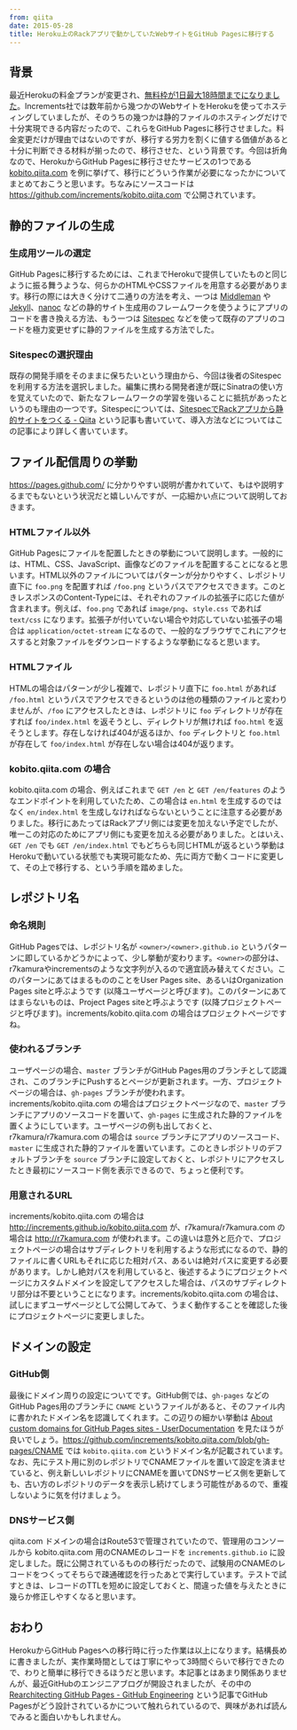```yaml
---
from: qiita
date: 2015-05-28
title: Heroku上のRackアプリで動かしていたWebサイトをGitHub Pagesに移行する
---
```


## 背景
最近Herokuの料金プランが変更され、[無料枠が1日最大18時間までになりました](https://blog.heroku.com/archives/2015/5/7/new-dyno-types-public-beta)。Increments社では数年前から幾つかのWebサイトをHerokuを使ってホスティングしていましたが、そのうちの幾つかは静的ファイルのホスティングだけで十分実現できる内容だったので、これらをGitHub Pagesに移行させました。料金変更だけが理由ではないのですが、移行する労力を割くに値する価値があると十分に判断できる材料が揃ったので、移行させた、という背景です。今回は折角なので、HerokuからGitHub Pagesに移行させたサービスの1つである [kobito.qiita.com](http://kobito.qiita.com/) を例に挙げて、移行にどういう作業が必要になったかについてまとめておこうと思います。ちなみにソースコードは https://github.com/increments/kobito.qiita.com で公開されています。

## 静的ファイルの生成
### 生成用ツールの選定
GitHub Pagesに移行するためには、これまでHerokuで提供していたものと同じように振る舞うような、何らかのHTMLやCSSファイルを用意する必要があります。移行の際には大きく分けて二通りの方法を考え、一つは [Middleman](https://middlemanapp.com/jp/) や [Jekyll](http://jekyllrb.com/)、[nanoc](http://nanoc.ws/) などの静的サイト生成用のフレームワークを使うようにアプリのコードを書き換える方法、もう一つは [Sitespec](https://github.com/r7kamura/sitespec) などを使って既存のアプリのコードを極力変更せずに静的ファイルを生成する方法でした。

### Sitespecの選択理由
既存の開発手順をそのままに保ちたいという理由から、今回は後者のSitespecを利用する方法を選択しました。編集に携わる開発者達が既にSinatraの使い方を覚えていたので、新たなフレームワークの学習を強いることに抵抗があったというのも理由の一つです。Sitespecについては、[SitespecでRackアプリから静的サイトをつくる - Qiita](http://qiita.com/r7kamura/items/42db0490500577ecf2d8) という記事も書いていて、導入方法などについてはこの記事により詳しく書いています。

## ファイル配信周りの挙動
https://pages.github.com/ に分かりやすい説明が書かれていて、もはや説明するまでもないという状況だと嬉しいんですが、一応細かい点について説明しておきます。

### HTMLファイル以外
GitHub Pagesにファイルを配置したときの挙動について説明します。一般的には、HTML、CSS、JavaScript、画像などのファイルを配置することになると思います。HTML以外のファイルについてはパターンが分かりやすく、レポジトリ直下に `foo.png` を配置すれば `/foo.png` というパスでアクセスできます。このときレスポンスのContent-Typeには、それぞれのファイルの拡張子に応じた値が含まれます。例えば、`foo.png` であれば `image/png`、`style.css` であれば `text/css` になります。拡張子が付いていない場合や対応していない拡張子の場合は `application/octet-stream` になるので、一般的なブラウザでこれにアクセスすると対象ファイルをダウンロードするような挙動になると思います。

### HTMLファイル
HTMLの場合はパターンが少し複雑で、レポジトリ直下に `foo.html` があれば `/foo.html` というパスでアクセスできるというのは他の種類のファイルと変わりませんが、`/foo` にアクセスしたときは、レポジトリに `foo` ディレクトリが存在すれば `foo/index.html` を返そうとし、ディレクトリが無ければ `foo.html` を返そうとします。存在しなければ404が返るほか、`foo` ディレクトリと `foo.html` が存在して `foo/index.html` が存在しない場合は404が返ります。

### kobito.qiita.com の場合
kobito.qiita.com の場合、例えばこれまで `GET /en` と `GET /en/features` のようなエンドポイントを利用していたため、この場合は `en.html` を生成するのではなく `en/index.html` を生成しなければならないということに注意する必要がありました。移行にあたってはRackアプリ側には変更を加えない予定でしたが、唯一この対応のためにアプリ側にも変更を加える必要がありました。とはいえ、`GET /en` でも `GET /en/index.html` でもどちらも同じHTMLが返るという挙動はHerokuで動いている状態でも実現可能なため、先に両方で動くコードに変更して、その上で移行する、という手順を踏めました。

## レポジトリ名
### 命名規則
GitHub Pagesでは、レポジトリ名が `<owner>/<owner>.github.io` というパターンに即しているかどうかによって、少し挙動が変わります。`<owner>`の部分は、r7kamuraやincrementsのような文字列が入るので適宜読み替えてください。このパターンにあてはまるもののことをUser Pages site、あるいはOrganization Pages siteと呼ぶようです (以降ユーザページと呼びます)。このパターンにあてはまらないものは、Project Pages siteと呼ぶようです (以降プロジェクトページと呼びます)。increments/kobito.qiita.com の場合はプロジェクトページですね。

### 使われるブランチ
ユーザページの場合、`master` ブランチがGitHub Pages用のブランチとして認識され、このブランチにPushするとページが更新されます。一方、プロジェクトページの場合は、`gh-pages` ブランチが使われます。increments/kobito.qiita.com の場合はプロジェクトページなので、`master` ブランチにアプリのソースコードを置いて、`gh-pages` に生成された静的ファイルを置くようにしています。ユーザページの例も出しておくと、r7kamura/r7kamura.com の場合は `source` ブランチにアプリのソースコード、`master` に生成された静的ファイルを置いています。このときレポジトリのデフォルトブランチを `source` ブランチに設定しておくと、レポジトリにアクセスしたとき最初にソースコード側を表示できるので、ちょっと便利です。

### 用意されるURL
increments/kobito.qiita.com の場合は http://increments.github.io/kobito.qiita.com が、r7kamura/r7kamura.com の場合は http://r7kamura.com が使われます。この違いは意外と厄介で、プロジェクトページの場合はサブディレクトリを利用するような形式になるので、静的ファイルに書くURLもそれに応じた相対パス、あるいは絶対パスに変更する必要があります。しかし絶対パスを利用していると、後述するようにプロジェクトページにカスタムドメインを設定してアクセスした場合は、パスのサブディレクトリ部分は不要ということになります。increments/kobito.qiita.com の場合は、試しにまずユーザページとして公開してみて、うまく動作することを確認した後にプロジェクトページに変更しました。

## ドメインの設定
### GitHub側
最後にドメイン周りの設定についてです。GitHub側では、`gh-pages` などのGitHub Pages用のブランチに `CNAME` というファイルがあると、そのファイル内に書かれたドメイン名を認識してくれます。この辺りの細かい挙動は [About custom domains for GitHub Pages sites - UserDocumentation](https://help.github.com/articles/about-custom-domains-for-github-pages-sites/) を見たほうが良いでしょう。https://github.com/increments/kobito.qiita.com/blob/gh-pages/CNAME では `kobito.qiita.com` というドメイン名が記載されています。なお、先にテスト用に別のレポジトリでCNAMEファイルを置いて設定を済ませていると、例え新しいレポジトリにCNAMEを置いてDNSサービス側を更新しても、古い方のレポジトリのデータを表示し続けてしまう可能性があるので、重複しないように気を付けましょう。

### DNSサービス側
qiita.com ドメインの場合はRoute53で管理されていたので、管理用のコンソールから kobito.qiita.com 用のCNAMEのレコードを `increments.github.io` に設定しました。既に公開されているものの移行だったので、試験用のCNAMEのレコードをつくってそちらで疎通確認を行ったあとで実行しています。テストで試すときは、レコードのTTLを短めに設定しておくと、間違った値を与えたときに幾らか修正しやすくなると思います。

## おわり
HerokuからGitHub Pagesへの移行時に行った作業は以上になります。結構長めに書きましたが、実作業時間としては丁寧にやって3時間ぐらいで移行できたので、わりと簡単に移行できるほうだと思います。本記事とはあまり関係ありませんが、最近GitHubのエンジニアブログが開設されましたが、その中の [Rearchitecting GitHub Pages - GitHub Engineering](http://githubengineering.com/rearchitecting-github-pages/) という記事でGitHub Pagesがどう設計されているかについて触れられているので、興味があれば読んでみると面白いかもしれません。
